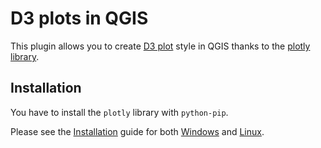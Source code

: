 D3 plots in QGIS
================
This plugin allows you to create [D3 plot](https://d3js.org/) style in QGIS thanks to the [plotly library](https://plot.ly/).



Installation
------------
You have to install the `plotly` library with `python-pip`.

Please see the [Installation](https://github.com/ghtmtt/DataPlot/wiki/Installation) guide for both [Windows](https://github.com/ghtmtt/DataPlot/wiki/Installation#windows) and [Linux](https://github.com/ghtmtt/DataPlot/wiki/Installation#linux).
